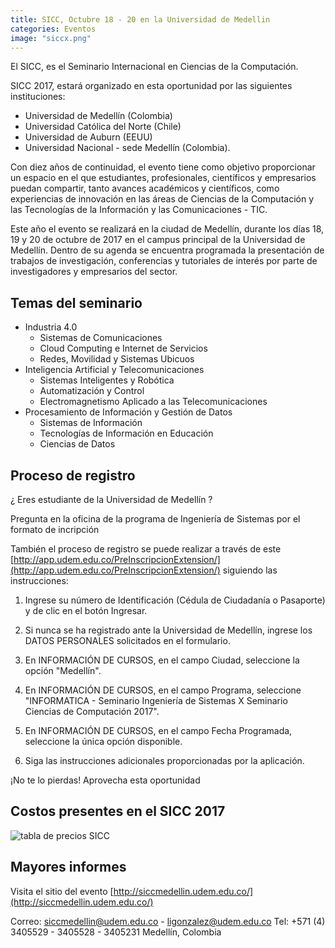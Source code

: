 ```yaml
---
title: SICC, Octubre 18 - 20 en la Universidad de Medellin
categories: Eventos
image: "siccx.png"
---
```


El SICC, es el Seminario Internacional en Ciencias de la Computación.

SICC 2017, estará organizado en esta oportunidad por las siguientes instituciones:
- Universidad de Medellín (Colombia)
- Universidad Católica del Norte (Chile)
- Universidad de Auburn (EEUU)
- Universidad Nacional - sede Medellín (Colombia).

Con diez años de continuidad, el evento tiene como objetivo proporcionar un espacio en el que estudiantes, profesionales, científicos y empresarios puedan compartir, tanto avances académicos y científicos, como experiencias de innovación en las áreas de Ciencias de la Computación y las Tecnologías de la Información y las Comunicaciones - TIC.

Este año el evento se realizará en la ciudad de Medellín, durante los días 18, 19 y 20 de octubre de 2017 en el campus principal de la Universidad de Medellín. Dentro de su agenda se encuentra programada la presentación de trabajos de investigación, conferencias y tutoriales de interés por parte de investigadores y empresarios del sector.

## Temas del seminario

- Industria 4.0
  - Sistemas de Comunicaciones
  - Cloud Computing e Internet de Servicios
  - Redes, Movilidad y Sistemas Ubicuos
- Inteligencia Artificial y Telecomunicaciones
  - Sistemas Inteligentes y Robótica
  - Automatización y Control
  - Electromagnetismo Aplicado a las Telecomunicaciones
- Procesamiento de Información y Gestión de Datos
  - Sistemas de Información
  - Tecnologías de Información en Educación
  - Ciencias de Datos

## Proceso de registro

¿ Eres estudiante de la Universidad de Medellín ?

Pregunta en la oficina de la programa de Ingeniería de Sistemas por el formato de incripción


También el proceso de registro se puede realizar a través de este [http://app.udem.edu.co/PreInscripcionExtension/](http://app.udem.edu.co/PreInscripcionExtension/) siguiendo las instrucciones:

1. Ingrese su número de Identificación (Cédula de Ciudadanía o Pasaporte) y de clic en el botón Ingresar.

2. Si nunca se ha registrado ante la Universidad de Medellín, ingrese los DATOS PERSONALES solicitados en el formulario.

3. En INFORMACIÓN DE CURSOS, en el campo Ciudad, seleccione la opción "Medellín".

4. En INFORMACIÓN DE CURSOS, en el campo Programa, seleccione "INFORMATICA - Seminario Ingeniería de Sistemas X Seminario Ciencias de Computación 2017".

5. En INFORMACIÓN DE CURSOS, en el campo Fecha Programada, seleccione la única opción disponible.

6. Siga las instrucciones adicionales proporcionadas por la aplicación.

¡No te lo pierdas! Aprovecha esta oportunidad

## Costos presentes en el SICC 2017

![tabla de precios SICC](http://siccmedellin.udem.edu.co/app/assets/precios.png)


## Mayores informes

Visita el sitio del evento [http://siccmedellin.udem.edu.co/](http://siccmedellin.udem.edu.co/)

Correo: siccmedellin@udem.edu.co - ligonzalez@udem.edu.co
Tel: +571 (4) 3405529 - 3405528 - 3405231
Medellín, Colombia
